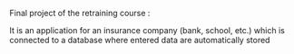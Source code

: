 Final project of the retraining course : 

It is an application for an insurance company (bank, school, etc.) which is connected to a database where entered data are automatically stored
